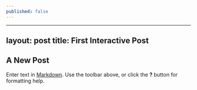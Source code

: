 ```yaml
---
published: false
---
```

---
layout: post
title: First Interactive Post
---

## A New Post

Enter text in [Markdown](http://daringfireball.net/projects/markdown/). Use the toolbar above, or click the **?** button for formatting help.
